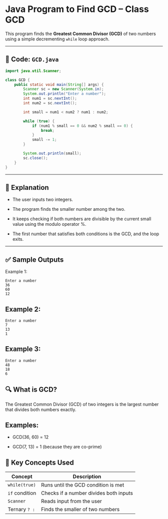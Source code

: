 # Java Program to Find GCD – Class GCD

This program finds the **Greatest Common Divisor (GCD)** of two numbers using a simple decrementing `while` loop approach.

---

## 🧾 Code: `GCD.java`

```java
import java.util.Scanner;

class GCD {
    public static void main(String[] args) {
        Scanner sc = new Scanner(System.in);
        System.out.println("Enter a number");
        int num1 = sc.nextInt();
        int num2 = sc.nextInt();

        int small = num1 < num2 ? num1 : num2;

        while (true) {
            if (num1 % small == 0 && num2 % small == 0) {
                break;
            }
            small -= 1;
        }

        System.out.println(small);
        sc.close();
    }
}
```
---
## 📌 Explanation
- The user inputs two integers.

- The program finds the smaller number among the two.

- It keeps checking if both numbers are divisible by the current small value using the modulo operator %.

- The first number that satisfies both conditions is the GCD, and the loop exits.
---
## ✅ Sample Outputs
Example 1:
```
Enter a number
36
60
12
```
## Example 2:
```
Enter a number
7
13
1
```
## Example 3:
```
Enter a number
48
18
6
```
## 🔍 What is GCD?
The Greatest Common Divisor (GCD) of two integers is the largest number that divides both numbers exactly.

## Examples:

- GCD(36, 60) = 12

- GCD(7, 13) = 1 (because they are co-prime)

## 🧠 Key Concepts Used
| Concept        | Description                            |
| -------------- | -------------------------------------- |
| `while(true)`  | Runs until the GCD condition is met    |
| `if` condition | Checks if a number divides both inputs |
| `Scanner`      | Reads input from the user              |
| Ternary `? :`  | Finds the smaller of two numbers       |
